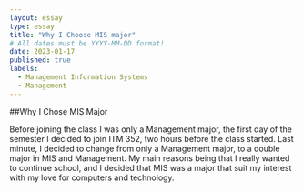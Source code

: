 ```yaml
---
layout: essay
type: essay
title: "Why I Choose MIS major"
# All dates must be YYYY-MM-DD format!
date: 2023-01-17
published: true
labels:
  - Management Information Systems
  - Management
---
```


##Why I Chose MIS Major

Before joining the class I was only a Management major, the first day of the semester I decided to join ITM 352, two hours before the class started. Last minute, I decided to change from only a Management major, to a double major in MIS and Management. My main reasons being that I really wanted to continue school, and I decided that MIS was a major that suit my interest with my love for computers and technology.
